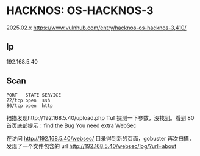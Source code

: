 # HACKNOS: OS-HACKNOS-3

2025.02.x https://www.vulnhub.com/entry/hacknos-os-hacknos-3,410/

## Ip

192.168.5.40

## Scan

```
PORT   STATE SERVICE
22/tcp open  ssh
80/tcp open  http
```

扫描发现http://192.168.5.40/upload.php ffuf 探测一下参数，没找到。看到 80 首页底部提示：find the Bug You need extra WebSec

在访问 http://192.168.5.40/websec/ 目录得到新的页面，gobuster 再次扫描，发现了一个文件包含的 url http://192.168.5.40/websec/log/?url=about
